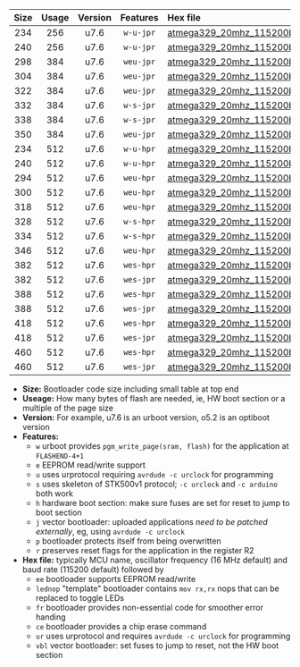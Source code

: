 |Size|Usage|Version|Features|Hex file|
|:-:|:-:|:-:|:-:|:--|
|234|256|u7.6|`w-u-jpr`|[atmega329_20mhz_115200bps_ur_vbl.hex](https://raw.githubusercontent.com/stefanrueger/urboot/main//atmega329_20mhz_115200bps_ur_vbl.hex)|
|240|256|u7.6|`w-u-jpr`|[atmega329_20mhz_115200bps_lednop_ur_vbl.hex](https://raw.githubusercontent.com/stefanrueger/urboot/main//atmega329_20mhz_115200bps_lednop_ur_vbl.hex)|
|298|384|u7.6|`weu-jpr`|[atmega329_20mhz_115200bps_ee_ur_vbl.hex](https://raw.githubusercontent.com/stefanrueger/urboot/main//atmega329_20mhz_115200bps_ee_ur_vbl.hex)|
|304|384|u7.6|`weu-jpr`|[atmega329_20mhz_115200bps_ee_lednop_ur_vbl.hex](https://raw.githubusercontent.com/stefanrueger/urboot/main//atmega329_20mhz_115200bps_ee_lednop_ur_vbl.hex)|
|322|384|u7.6|`weu-jpr`|[atmega329_20mhz_115200bps_ee_lednop_fr_ur_vbl.hex](https://raw.githubusercontent.com/stefanrueger/urboot/main//atmega329_20mhz_115200bps_ee_lednop_fr_ur_vbl.hex)|
|332|384|u7.6|`w-s-jpr`|[atmega329_20mhz_115200bps_vbl.hex](https://raw.githubusercontent.com/stefanrueger/urboot/main//atmega329_20mhz_115200bps_vbl.hex)|
|338|384|u7.6|`w-s-jpr`|[atmega329_20mhz_115200bps_lednop_vbl.hex](https://raw.githubusercontent.com/stefanrueger/urboot/main//atmega329_20mhz_115200bps_lednop_vbl.hex)|
|350|384|u7.6|`weu-jpr`|[atmega329_20mhz_115200bps_ee_lednop_fr_ce_ur_vbl.hex](https://raw.githubusercontent.com/stefanrueger/urboot/main//atmega329_20mhz_115200bps_ee_lednop_fr_ce_ur_vbl.hex)|
|234|512|u7.6|`w-u-hpr`|[atmega329_20mhz_115200bps_ur.hex](https://raw.githubusercontent.com/stefanrueger/urboot/main//atmega329_20mhz_115200bps_ur.hex)|
|240|512|u7.6|`w-u-hpr`|[atmega329_20mhz_115200bps_lednop_ur.hex](https://raw.githubusercontent.com/stefanrueger/urboot/main//atmega329_20mhz_115200bps_lednop_ur.hex)|
|294|512|u7.6|`weu-hpr`|[atmega329_20mhz_115200bps_ee_ur.hex](https://raw.githubusercontent.com/stefanrueger/urboot/main//atmega329_20mhz_115200bps_ee_ur.hex)|
|300|512|u7.6|`weu-hpr`|[atmega329_20mhz_115200bps_ee_lednop_ur.hex](https://raw.githubusercontent.com/stefanrueger/urboot/main//atmega329_20mhz_115200bps_ee_lednop_ur.hex)|
|318|512|u7.6|`weu-hpr`|[atmega329_20mhz_115200bps_ee_lednop_fr_ur.hex](https://raw.githubusercontent.com/stefanrueger/urboot/main//atmega329_20mhz_115200bps_ee_lednop_fr_ur.hex)|
|328|512|u7.6|`w-s-hpr`|[atmega329_20mhz_115200bps.hex](https://raw.githubusercontent.com/stefanrueger/urboot/main//atmega329_20mhz_115200bps.hex)|
|334|512|u7.6|`w-s-hpr`|[atmega329_20mhz_115200bps_lednop.hex](https://raw.githubusercontent.com/stefanrueger/urboot/main//atmega329_20mhz_115200bps_lednop.hex)|
|346|512|u7.6|`weu-hpr`|[atmega329_20mhz_115200bps_ee_lednop_fr_ce_ur.hex](https://raw.githubusercontent.com/stefanrueger/urboot/main//atmega329_20mhz_115200bps_ee_lednop_fr_ce_ur.hex)|
|382|512|u7.6|`wes-hpr`|[atmega329_20mhz_115200bps_ee.hex](https://raw.githubusercontent.com/stefanrueger/urboot/main//atmega329_20mhz_115200bps_ee.hex)|
|382|512|u7.6|`wes-jpr`|[atmega329_20mhz_115200bps_ee_vbl.hex](https://raw.githubusercontent.com/stefanrueger/urboot/main//atmega329_20mhz_115200bps_ee_vbl.hex)|
|388|512|u7.6|`wes-hpr`|[atmega329_20mhz_115200bps_ee_lednop.hex](https://raw.githubusercontent.com/stefanrueger/urboot/main//atmega329_20mhz_115200bps_ee_lednop.hex)|
|388|512|u7.6|`wes-jpr`|[atmega329_20mhz_115200bps_ee_lednop_vbl.hex](https://raw.githubusercontent.com/stefanrueger/urboot/main//atmega329_20mhz_115200bps_ee_lednop_vbl.hex)|
|418|512|u7.6|`wes-hpr`|[atmega329_20mhz_115200bps_ee_lednop_fr.hex](https://raw.githubusercontent.com/stefanrueger/urboot/main//atmega329_20mhz_115200bps_ee_lednop_fr.hex)|
|418|512|u7.6|`wes-jpr`|[atmega329_20mhz_115200bps_ee_lednop_fr_vbl.hex](https://raw.githubusercontent.com/stefanrueger/urboot/main//atmega329_20mhz_115200bps_ee_lednop_fr_vbl.hex)|
|460|512|u7.6|`wes-hpr`|[atmega329_20mhz_115200bps_ee_lednop_fr_ce.hex](https://raw.githubusercontent.com/stefanrueger/urboot/main//atmega329_20mhz_115200bps_ee_lednop_fr_ce.hex)|
|460|512|u7.6|`wes-jpr`|[atmega329_20mhz_115200bps_ee_lednop_fr_ce_vbl.hex](https://raw.githubusercontent.com/stefanrueger/urboot/main//atmega329_20mhz_115200bps_ee_lednop_fr_ce_vbl.hex)|

- **Size:** Bootloader code size including small table at top end
- **Useage:** How many bytes of flash are needed, ie, HW boot section or a multiple of the page size
- **Version:** For example, u7.6 is an urboot version, o5.2 is an optiboot version
- **Features:**
  + `w` urboot provides `pgm_write_page(sram, flash)` for the application at `FLASHEND-4+1`
  + `e` EEPROM read/write support
  + `u` uses urprotocol requiring `avrdude -c urclock` for programming
  + `s` uses skeleton of STK500v1 protocol; `-c urclock` and `-c arduino` both work
  + `h` hardware boot section: make sure fuses are set for reset to jump to boot section
  + `j` vector bootloader: uploaded applications *need to be patched externally*, eg, using `avrdude -c urclock`
  + `p` bootloader protects itself from being overwritten
  + `r` preserves reset flags for the application in the register R2
- **Hex file:** typically MCU name, oscillator frequency (16 MHz default) and baud rate (115200 default) followed by
  + `ee` bootloader supports EEPROM read/write
  + `lednop` "template" bootloader contains `mov rx,rx` nops that can be replaced to toggle LEDs
  + `fr` bootloader provides non-essential code for smoother error handing
  + `ce` bootloader provides a chip erase command
  + `ur` uses urprotocol and requires `avrdude -c urclock` for programming
  + `vbl` vector bootloader: set fuses to jump to reset, not the HW boot section
